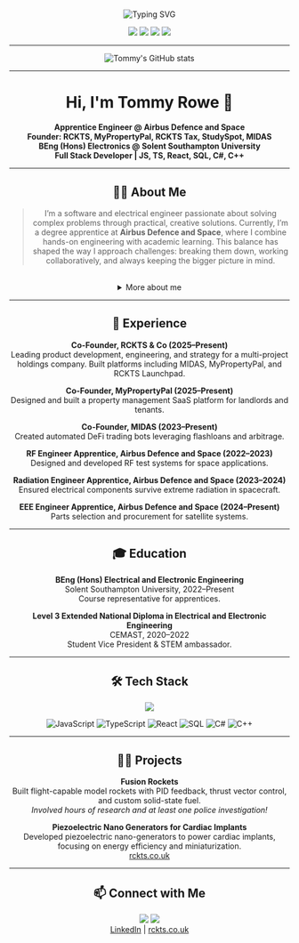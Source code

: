 # <p align="center">
<p align="center">
  <img src="https://readme-typing-svg.demolab.com?font=Fira+Code&weight=700&size=28&pause=1000&color=36BCF7&center=true&vCenter=true&width=800&lines=Hi%2C+I'm+Tommy+Rowe+%F0%9F%91%8B;Engineer+%7C+Founder+%7C+Full+Stack+Dev;Building+things+that+matter+%F0%9F%9A%80" alt="Typing SVG" />
</p>

<p align="center">
	<img src="https://img.shields.io/badge/Engineer%20@%20Airbus-003366?style=for-the-badge&logo=airbus&logoColor=white"/>
	<img src="https://img.shields.io/badge/Founder-RCKTS%20%7C%20MyPropertyPal%20%7C%20RCKTS%20Tax%20%7C%20StudySpot-36BCF7?style=for-the-badge"/>
	<img src="https://img.shields.io/badge/BEng%20Electronics-Solent%20Southampton%20Uni-FF5959?style=for-the-badge"/>
	<img src="https://img.shields.io/badge/Full%20Stack%20Dev-JS%20%7C%20TS%20%7C%20React%20%7C%20SQL%20%7C%20C%23%20%7C%20C%2B%2B-FFD700?style=for-the-badge"/>
</p>

<hr/>

<p align="center">
	<img src="https://github-readme-stats.vercel.app/api?username=rubberduckies12&show_icons=true&theme=tokyonight&hide_border=true" alt="Tommy's GitHub stats"/>
</p>

---


<div align="center">
	<h1>Hi, I'm Tommy Rowe 👋</h1>
	<b>Apprentice Engineer @ Airbus Defence and Space</b><br/>
	<b>Founder: RCKTS, MyPropertyPal, RCKTS Tax, StudySpot, MIDAS</b><br/>
	<b>BEng (Hons) Electronics @ Solent Southampton University</b><br/>
	<b>Full Stack Developer | JS, TS, React, SQL, C#, C++</b>
</div>

---



<h2 align="center">👨‍💻 About Me</h2>
<div align="center">
<blockquote>
I’m a software and electrical engineer passionate about solving complex problems through practical, creative solutions. Currently, I’m a degree apprentice at <b>Airbus Defence and Space</b>, where I combine hands-on engineering with academic learning. This balance has shaped the way I approach challenges: breaking them down, working collaboratively, and always keeping the bigger picture in mind.
</blockquote>
<br/>
<details>
<summary>More about me</summary>
<p align="center">
Alongside my professional and academic journey, I’ve founded and contributed to several businesses. Each venture has taught me resilience, adaptability, and the importance of building technology that genuinely makes an impact.<br/><br/>
What drives me most is curiosity. I love experimenting with new ideas, bridging hardware and software, and turning concepts into working systems. Whether in aerospace, entrepreneurship, or personal projects, I’m motivated by the opportunity to keep learning and to build things that matter.
</p>
</details>
</div>

---



<h2 align="center">🚀 Experience</h2>
<div align="center">
	<p><b>Co-Founder, RCKTS & Co (2025–Present)</b><br/>Leading product development, engineering, and strategy for a multi-project holdings company. Built platforms including MIDAS, MyPropertyPal, and RCKTS Launchpad.</p>
	<p><b>Co-Founder, MyPropertyPal (2025–Present)</b><br/>Designed and built a property management SaaS platform for landlords and tenants.</p>
	<p><b>Co-Founder, MIDAS (2023–Present)</b><br/>Created automated DeFi trading bots leveraging flashloans and arbitrage.</p>
	<p><b>RF Engineer Apprentice, Airbus Defence and Space (2022–2023)</b><br/>Designed and developed RF test systems for space applications.</p>
	<p><b>Radiation Engineer Apprentice, Airbus Defence and Space (2023–2024)</b><br/>Ensured electrical components survive extreme radiation in spacecraft.</p>
	<p><b>EEE Engineer Apprentice, Airbus Defence and Space (2024–Present)</b><br/>Parts selection and procurement for satellite systems.</p>
</div>

---



<h2 align="center">🎓 Education</h2>
<div align="center">
	<p><b>BEng (Hons) Electrical and Electronic Engineering</b><br/>Solent Southampton University, 2022–Present<br/>Course representative for apprentices.</p>
	<p><b>Level 3 Extended National Diploma in Electrical and Electronic Engineering</b><br/>CEMAST, 2020–2022<br/>Student Vice President & STEM ambassador.</p>
</div>

---


<h2 align="center">🛠️ Tech Stack</h2>

<p align="center">
	<img src="https://skillicons.dev/icons?i=js,ts,react,postgresql,cs,cpp,python,git,linux,azure,vercel"/>
</p>

<p align="center">
	<img alt="JavaScript" src="https://img.shields.io/badge/-JavaScript-black?style=flat-square&logo=javascript">
	<img alt="TypeScript" src="https://img.shields.io/badge/-TypeScript-black?style=flat-square&logo=typescript">
	<img alt="React" src="https://img.shields.io/badge/-React-black?style=flat-square&logo=react">
	<img alt="SQL" src="https://img.shields.io/badge/-SQL-black?style=flat-square&logo=postgresql">
	<img alt="C#" src="https://img.shields.io/badge/-C%23-black?style=flat-square&logo=csharp">
	<img alt="C++" src="https://img.shields.io/badge/-C++-black?style=flat-square&logo=cplusplus">
</p>



---



<h2 align="center">🧑‍🔬 Projects</h2>
<div align="center">
	<p><b>Fusion Rockets</b><br/>Built flight-capable model rockets with PID feedback, thrust vector control, and custom solid-state fuel.<br/><i>Involved hours of research and at least one police investigation!</i></p>
	<p><b>Piezoelectric Nano Generators for Cardiac Implants</b><br/>Developed piezoelectric nano-generators to power cardiac implants, focusing on energy efficiency and miniaturization.<br/><a href="https://www.rckts.co.uk">rckts.co.uk</a></p>
</div>

---



<h2 align="center">📫 Connect with Me</h2>
<div align="center">
	<a href="https://www.linkedin.com/in/tommy-rowe-3a720b338/" target="_blank"><img src="https://img.shields.io/badge/LinkedIn-blue?style=for-the-badge&logo=linkedin"/></a>
	<a href="https://www.rckts.co.uk" target="_blank"><img src="https://img.shields.io/badge/Website-36BCF7?style=for-the-badge&logo=google-chrome&logoColor=white"/></a>
	<br/>
	<a href="https://www.linkedin.com/in/tommy-rowe-3a720b338/">LinkedIn</a> | <a href="https://www.rckts.co.uk">rckts.co.uk</a>
</div>

